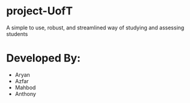 # project-UofT
A simple to use, robust, and streamlined way of studying and assessing students

# Developed By: #
- Aryan
- Azfar
- Mahbod
- Anthony 
